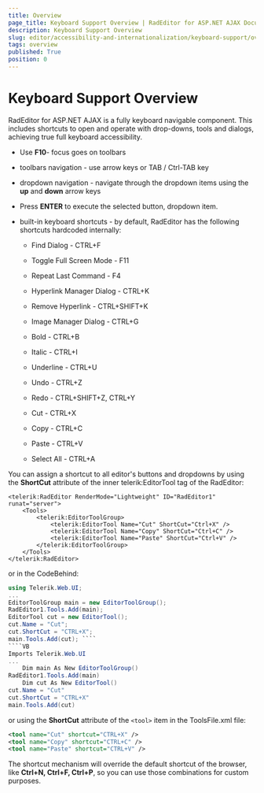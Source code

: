 ```yaml
---
title: Overview
page_title: Keyboard Support Overview | RadEditor for ASP.NET AJAX Documentation
description: Keyboard Support Overview
slug: editor/accessibility-and-internationalization/keyboard-support/overview
tags: overview
published: True
position: 0
---
```


# Keyboard Support Overview

RadEditor for ASP.NET AJAX is a fully keyboard navigable component. This includes shortcuts to open and operate with drop-downs, tools and dialogs, achieving true full keyboard accessibility.

* Use **F10**- focus goes on toolbars

* toolbars navigation - use arrow keys or TAB / Ctrl-TAB key

* dropdown navigation - navigate through the dropdown items using the **up** and **down** arrow keys

* Press **ENTER** to execute the selected button, dropdown item.

* built-in keyboard shortcuts - by default, RadEditor has the following shortcuts hardcoded internally:

	* Find Dialog - CTRL+F

	* Toggle Full Screen Mode - F11

	* Repeat Last Command - F4

	* Hyperlink Manager Dialog - CTRL+K

	* Remove Hyperlink - CTRL+SHIFT+K

	* Image Manager Dialog - CTRL+G

	* Bold - CTRL+B

	* Italic - CTRL+I

	* Underline - CTRL+U

	* Undo - CTRL+Z

	* Redo - CTRL+SHIFT+Z, CTRL+Y

	* Cut - CTRL+X

	* Copy - CTRL+C

	* Paste - CTRL+V

	* Select All - CTRL+A

You can assign a shortcut to all editor's buttons and dropdowns by using the **ShortCut** attribute of the inner telerik:EditorTool tag of the RadEditor:

````ASP.NET
<telerik:RadEditor RenderMode="Lightweight" ID="RadEditor1" runat="server">
	<Tools>
		<telerik:EditorToolGroup>
			<telerik:EditorTool Name="Cut" ShortCut="Ctrl+X" />
			<telerik:EditorTool Name="Copy" ShortCut="Ctrl+C" />
			<telerik:EditorTool Name="Paste" ShortCut="Ctrl+V" />
		</telerik:EditorToolGroup>
	</Tools>
</telerik:RadEditor>
````

or in the CodeBehind:


````C#
using Telerik.Web.UI;
...
EditorToolGroup main = new EditorToolGroup();
RadEditor1.Tools.Add(main);
EditorTool cut = new EditorTool();
cut.Name = "Cut";
cut.ShortCut = "CTRL+X";
main.Tools.Add(cut); ````
````VB
Imports Telerik.Web.UI
...
	Dim main As New EditorToolGroup()
RadEditor1.Tools.Add(main)
	Dim cut As New EditorTool()
cut.Name = "Cut"
cut.ShortCut = "CTRL+X"
main.Tools.Add(cut) 
````


or using the **ShortCut** attribute of the `<tool>` item in the ToolsFile.xml file:

````XML
<tool name="Cut" shortcut="CTRL+X" />
<tool name="Copy" shortcut="CTRL+C" />
<tool name="Paste" shortcut="CTRL+V" />
````

The shortcut mechanism will override the default shortcut of the browser, like **Ctrl+N, Ctrl+F, Ctrl+P**, so you can use those combinations for custom purposes.
